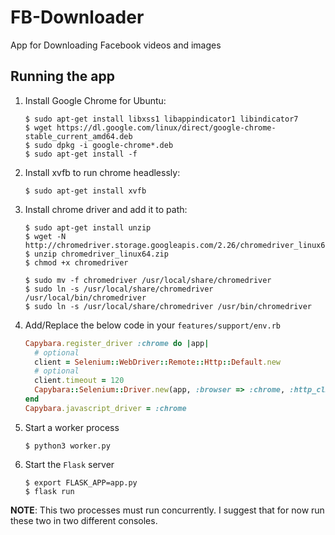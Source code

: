# FB-Downloader
App for Downloading Facebook videos and images

## Running the app 

1. Install Google Chrome for Ubuntu:

	```console
	$ sudo apt-get install libxss1 libappindicator1 libindicator7
	$ wget https://dl.google.com/linux/direct/google-chrome-stable_current_amd64.deb
	$ sudo dpkg -i google-chrome*.deb
	$ sudo apt-get install -f
	```

2. Install xvfb to run chrome headlessly:

	```console
	$ sudo apt-get install xvfb
	```

3. Install chrome driver and add it to path:

	```console
	$ sudo apt-get install unzip
	$ wget -N http://chromedriver.storage.googleapis.com/2.26/chromedriver_linux64.zip
	$ unzip chromedriver_linux64.zip
	$ chmod +x chromedriver

	$ sudo mv -f chromedriver /usr/local/share/chromedriver
	$ sudo ln -s /usr/local/share/chromedriver /usr/local/bin/chromedriver
	$ sudo ln -s /usr/local/share/chromedriver /usr/bin/chromedriver

    ```
5. Add/Replace the below code in your 
	`features/support/env.rb`

	```ruby
	Capybara.register_driver :chrome do |app|
	  # optional
	  client = Selenium::WebDriver::Remote::Http::Default.new
	  # optional
	  client.timeout = 120
	  Capybara::Selenium::Driver.new(app, :browser => :chrome, :http_client => client)
	end
	Capybara.javascript_driver = :chrome
	```

4. Start a worker process
    
    ```console
    $ python3 worker.py
    ```

5. Start the `Flask` server
    
    ```console
    $ export FLASK_APP=app.py
    $ flask run
    ```

__NOTE__: This two processes must run concurrently. I suggest that for now run these two in two different consoles.
